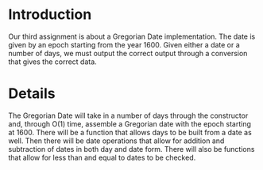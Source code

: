 # Introduction #
Our third assignment is about a Gregorian Date implementation. The date is given by an epoch starting from the year 1600. Given either a date or a number of days, we must output the correct output through a conversion that gives the correct data.


# Details #
The Gregorian Date will take in a number of days through the constructor and, through O(1) time, assemble a Gregorian date with the epoch starting at 1600. There will be a function that allows days to be built from a date as well. Then there will be date operations that allow for addition and subtraction of dates in both day and date form. There will also be functions that allow for less than and equal to dates to be checked.
